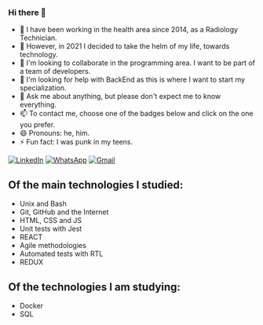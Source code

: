 ### Hi there 👋

- 🔭 I have been working in the health area since 2014, as a Radiology Technician.
- 🌱 However, in 2021 I decided to take the helm of my life, towards technology.
- 👯 I'm looking to collaborate in the programming area. I want to be part of a team of developers.
- 🤔 I'm looking for help with BackEnd as this is where I want to start my specialization.
- 💬 Ask me about anything, but please don't expect me to know everything.
- 📫 To contact me, choose one of the badges below and click on the one you prefer.
- 😄 Pronouns: he, him.
- ⚡ Fun fact: I was punk in my teens.

[![LinkedIn](https://img.shields.io/badge/LinkedIn-0077B5?style=for-the-badge&logo=linkedin&logoColor=white)](http://linkedin.com/in/cristianosales)
[![WhatsApp](https://img.shields.io/badge/WhatsApp-25D366?style=for-the-badge&logo=whatsapp&logoColor=white)](https://wa.me/5515988247316)
[![Gmail](https://img.shields.io/badge/Gmail-D14836?style=for-the-badge&logo=gmail&logoColor=white)](mailto:cristianosalesneves@gmail.com)

## Of the main technologies I studied:
- Unix and Bash
- Git, GitHub and the Internet
- HTML, CSS and JS
- Unit tests with Jest
- REACT
- Agile methodologies
- Automated tests with RTL
- REDUX

## Of the technologies I am studying:
- Docker
- SQL
